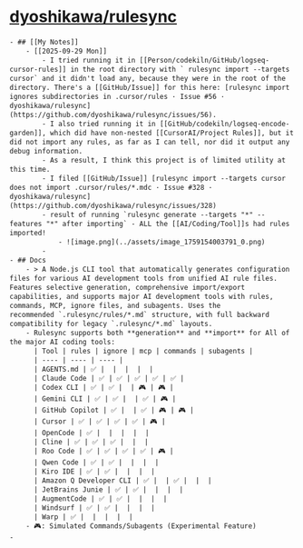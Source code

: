# [dyoshikawa/rulesync](https://github.com/dyoshikawa/rulesync?tab=readme-ov-file#supported-tools-and-features)
	- ## [[My Notes]]
		- [[2025-09-29 Mon]]
			- I tried running it in [[Person/codekiln/GitHub/logseq-cursor-rules]] in the root directory with ` rulesync import --targets cursor` and it didn't load any, because they were in the root of the directory. There's a [[GitHub/Issue]] for this here: [rulesync import ignores subdirectories in .cursor/rules · Issue #56 · dyoshikawa/rulesync](https://github.com/dyoshikawa/rulesync/issues/56).
			- I also tried running it in [[GitHub/codekiln/logseq-encode-garden]], which did have non-nested [[CursorAI/Project Rules]], but it did not import any rules, as far as I can tell, nor did it output any debug information.
			- As a result, I think this project is of limited utility at this time.
			- I filed [[GitHub/Issue]] [rulesync import --targets cursor does not import .cursor/rules/*.mdc · Issue #328 · dyoshikawa/rulesync](https://github.com/dyoshikawa/rulesync/issues/328)
			- result of running `rulesync generate --targets "*" --features "*" after importing` - ALL the [[AI/Coding/Tool]]s had rules imported!
				- ![image.png](../assets/image_1759154003791_0.png)
			-
	- ## Docs
		- > A Node.js CLI tool that automatically generates configuration files for various AI development tools from unified AI rule files. Features selective generation, comprehensive import/export capabilities, and supports major AI development tools with rules, commands, MCP, ignore files, and subagents. Uses the recommended `.rulesync/rules/*.md` structure, with full backward compatibility for legacy `.rulesync/*.md` layouts.
		- Rulesync supports both **generation** and **import** for All of the major AI coding tools:
		  | Tool | rules | ignore | mcp | commands | subagents |
		  | ---- | ---- | ---- |
		  | AGENTS.md | ✅ |  |  |  |  |
		  | Claude Code | ✅ | ✅ | ✅ | ✅ | ✅ |
		  | Codex CLI | ✅ | ✅ |  | 🎮 | 🎮 |
		  | Gemini CLI | ✅ | ✅ |  | ✅ | 🎮 |
		  | GitHub Copilot | ✅ |  | ✅ | 🎮 | 🎮 |
		  | Cursor | ✅ | ✅ | ✅ | ✅ | 🎮 |
		  | OpenCode | ✅ |  |  |  |  |
		  | Cline | ✅ | ✅ | ✅ |  |  |
		  | Roo Code | ✅ | ✅ | ✅ | ✅ | 🎮 |
		  | Qwen Code | ✅ | ✅ |  |  |  |
		  | Kiro IDE | ✅ | ✅ |  |  |  |
		  | Amazon Q Developer CLI | ✅ |  | ✅ |  |  |
		  | JetBrains Junie | ✅ | ✅ |  |  |  |
		  | AugmentCode | ✅ | ✅ |  |  |  |
		  | Windsurf | ✅ | ✅ |  |  |  |
		  | Warp | ✅ |  |  |  |  |
		- 🎮: Simulated Commands/Subagents (Experimental Feature)
	-